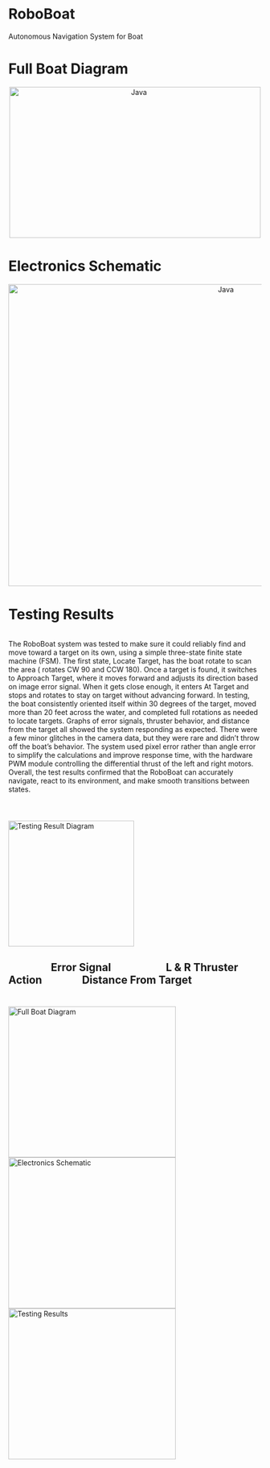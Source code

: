 # RoboBoat
Autonomous Navigation System for Boat

# Full Boat Diagram
<p align="center">
   <img align="middle" alt="Java" width="500px" height="300px"src="https://github.com/user-attachments/assets/742fffdf-3da5-4602-a967-c3886a6e2ee0">
</p>

# Electronics Schematic
<p align="center">
   <img align="middle" alt="Java" width="850px" height="600" height="350px"src="https://github.com/user-attachments/assets/21d40257-a20d-49e6-9029-5e83bc6b3402">
</p>

# Testing Results


<div style="display: flex; align-items: center; justify-content: space-between; gap: 40px; flex-wrap: wrap;">
    <p>The RoboBoat system was tested to make sure it could reliably find and move toward a target on its own, using a simple three-state finite state machine (FSM). The first state, Locate Target, has the boat rotate to scan the area ( rotates CW 90 and CCW 180). Once a target is found, it switches to Approach Target, where it moves forward and adjusts its direction based on image error signal. When it gets close enough, it enters At Target and stops and rotates to stay on target without advancing forward. In testing, the boat consistently oriented itself within 30 degrees of the target, moved more than 20 feet across the water, and completed full rotations as needed to locate targets. Graphs of error signals, thruster behavior, and distance from the target all showed the system responding as expected. There were a few minor glitches in the camera data, but they were rare and didn’t throw off the boat’s behavior. The system used pixel error rather than angle error to simplify the calculations and improve response time, with the hardware PWM module controlling the differential thrust of the left and right motors. Overall, the test results confirmed that the RoboBoat can accurately navigate, react to its environment, and make smooth transitions between states.</p>
    <img src="https://github.com/user-attachments/assets/baa7b4d3-000d-45b1-85ac-50ec8dc19493" alt="Testing Result Diagram" width="250px" height="250px">
</div>

## &nbsp;&nbsp;&nbsp;&nbsp;&nbsp;&nbsp;&nbsp;&nbsp;&nbsp;&nbsp;&nbsp;&nbsp;&nbsp; &nbsp;&nbsp;&nbsp;Error Signal&nbsp;&nbsp;&nbsp;&nbsp;&nbsp;&nbsp;&nbsp;&nbsp;&nbsp;&nbsp;&nbsp;&nbsp; &nbsp;&nbsp;&nbsp;&nbsp;&nbsp;&nbsp;&nbsp;&nbsp; L & R Thruster Action &nbsp;&nbsp;&nbsp;&nbsp;&nbsp;&nbsp;&nbsp;&nbsp;&nbsp;&nbsp;&nbsp;&nbsp;&nbsp;&nbsp;&nbsp;Distance From Target
<div style="display: flex; justify-content: center; gap: 10px;">
  <div>
    <h3></h3>
    <img src="https://github.com/user-attachments/assets/5c11512f-fde7-477e-9ef7-24ec72924257" alt="Full Boat Diagram" height ="300px" width="333px">
    <img src="https://github.com/user-attachments/assets/d40e7fa0-4230-497b-b922-127d68dbeefa" alt="Electronics Schematic" height ="300px" width="333px">
    <img src="https://github.com/user-attachments/assets/50890a11-6ce5-4d64-ab0b-d71a6e1e8860" alt="Testing Results" height ="300px" width="333px">
  </div>
</div>

